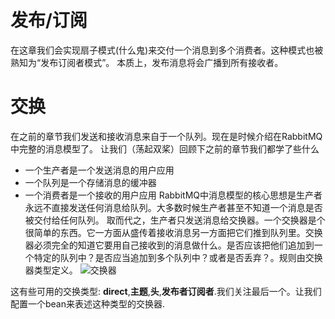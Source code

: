 # 发布/订阅
在这章我们会实现扇子模式(什么鬼)来交付一个消息到多个消费者。这种模式也被熟知为“发布订阅者模式”。
本质上，发布消息将会广播到所有接收者。

# 交换
在之前的章节我们发送和接收消息来自于一个队列。现在是时候介绍在RabbitMQ中完整的消息模型了。
让我们（荡起双桨）回顾下之前的章节我们都学了些什么
* 一个生产者是一个发送消息的用户应用
* 一个队列是一个存储消息的缓冲器
* 一个消费者是一个接收的用户应用
RabbitMQ中消息模型的核心思想是生产者永远不直接发送任何消息给队列。大多数时候生产者甚至不知道一个消息是否被交付给任何队列。
取而代之，生产者只发送消息给交换器。一个交换器是个很简单的东西。它一方面从盛传着接收消息另一方面把它们推到队列里。交换器必须完全的知道它要用自己接收到的消息做什么。是否应该把他们追加到一个特定的队列中？是否应当追加到多个队列中？或者是否丢弃？。规则由交换器类型定义。
![交换器](https://www.rabbitmq.com/img/tutorials/exchanges.png)

这有些可用的交换类型: **direct**,**主题**,**头**,**发布者订阅者**.我们关注最后一个。让我们配置一个bean来表述这种类型的交换器.
